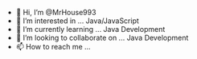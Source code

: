 - 👋 Hi, I’m @MrHouse993
- 👀 I’m interested in ... Java/JavaScript
- 🌱 I’m currently learning ... Java Development
- 💞️ I’m looking to collaborate on ... Java Development
- 📫 How to reach me ... 

<!---
MrHouse993/MrHouse993 is a ✨ special ✨ repository because its `README.md` (this file) appears on your GitHub profile.
You can click the Preview link to take a look at your changes.
--->
